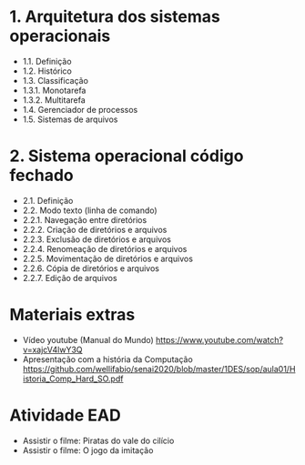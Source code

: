 # 1. Arquitetura dos sistemas operacionais
- 1.1. Definição
- 1.2. Histórico
- 1.3. Classificação
- 1.3.1. Monotarefa
- 1.3.2. Multitarefa
- 1.4. Gerenciador de processos
- 1.5. Sistemas de arquivos

# 2. Sistema operacional código fechado
- 2.1. Definição
- 2.2. Modo texto (linha de comando)
- 2.2.1. Navegação entre diretórios
- 2.2.2. Criação de diretórios e arquivos
- 2.2.3. Exclusão de diretórios e arquivos
- 2.2.4. Renomeação de diretórios e arquivos
- 2.2.5. Movimentação de diretórios e arquivos
- 2.2.6. Cópia de diretórios e arquivos
- 2.2.7. Edição de arquivos

# Materiais extras
- Vídeo youtube (Manual do Mundo) https://www.youtube.com/watch?v=xajcV4lwY3Q
- Apresentação com a história da Computação https://github.com/wellifabio/senai2020/blob/master/1DES/sop/aula01/Historia_Comp_Hard_SO.pdf

# Atividade EAD
  - Assistir o filme: Piratas do vale do cilício
  - Assistir o filme: O jogo da imitação
